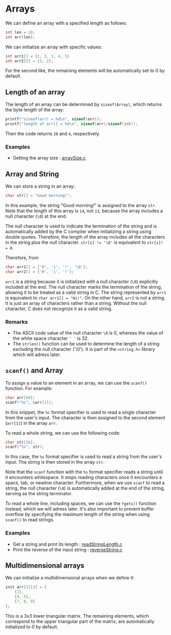 # Arrays

We can define an array with a specified length as follows:
```C
int len = 20;
int arr[len];
```
We can initialize an array with specific values:
```C
int arr1[] = {1, 2, 3, 4, 5}
int arr2[5] = {1, 2};
``` 
For the second like, the remaining elements will be automatically set to 0 by default.

## Length of an array 

The length of an array can be determined by `sizeof(Array)`, which returns the byte length of the array:
```C
printf("sizeof(arr) = %d\n", sizeof(arr));
printf("length of arr[] = %d\n", sizeof(arr)/sizeof(int));
```
Then the code returns `20` and `4`, respectively.

### Examples
* Getting the array size : [arraySize.c](arraySize.c)

## Array and String

We can store a string in an array:
```C
char str[] = "Good morning!";
```
In this example, the string "Good morning!" is assigned to the array `str`. Note that the length of this array is `14`, not `13`, because the array includes a null character (`\0`) at the end.

The null character is used to indicate the termination of the string and is automatically added by the C compiler when initializing a string using double quotes. Therefore, the length of the array includes all the characters in the string plus the null character. `str[i] != '\0'` is equivalent to `str[i]! = 0`.

Therefore, from 
```C
char arr1[] = {'H', 'i', '!', '\0'};
char arr2[] = {'H', 'i', '!'};
```
`arr1` is a string because it is initialized with a null character (`\0`) explicitly included at the end. The null character marks the termination of the string, allowing it to be treated as a valid string in C. The string represented by `arr1` is equivalent to `char arr1[] = "Hi!"`. On the other hand, `arr2` is not a string. It is just an array of characters rather than a string. Without the null character, C does not recognize it as a valid string.

### Remarks
* The ASCII code value of the null character `\0` is 0, whereas the value of the white space character `' '` is 32.
* The `strlen()` function can be used to determine the length of a string excluding the null character ('\0'). It is part of the `<string.h>` library which will adress later.

## `scanf()` and Array

To assign a value to an element in an array, we can use the `scanf()` function. For example:
```C
char arr[50];
scanf("%c", &arr[1]);
```
In this snippet, the `%c` format specifier is used to read a single character from the user's input. The character is then assigned to the second element (`arr[1]`) in the array `arr`.

To read a whole string, we can use the following code:
```C
char str[50];
scanf("%s", str);
```
In this case, the `%s` format specifier is used to read a string from the user's input. The string is then stored in the array `str`.

Note that the `scanf` function with the `%s` format specifier reads a string until it encounters whitespace. It stops reading characters once it encounters a space, tab, or newline character. Furthermore, when we use `scanf` to read a string, the null character (`\0`) is automatically added at the end of the string, serving as the string terminator.

To read a whole line, including spaces, we can use the `fgets()` function instead, which we will adress later. It's also important to prevent buffer overflow by specifying the maximum length of the string when using `scanf()` to read strings.

### Examples
* Get a string and print its length : [readStringLength.c](readStringLength.c)
* Print the reverse of the input string : [reverseString.c](reverseString.c)

## Multidimensional arrays

We can initialize a multidimensional arrays when we define it:
```C
init arr[3][3] = {
    {1},
    {4, 5},
    {7, 8, 9}
};
```
This is a 3x3 lower triangular matrix. The remaining elements, which correspond to the upper triangular part of the matrix, are automatically initialized to 0 by default.

